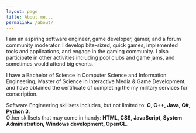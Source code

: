 ```yaml
---
layout: page
title: About me...
permalink: /about/
---
```


<p class="about_summary">
	I am an aspiring software engineer, game developer, gamer, and a forum community moderator. I develop bite-sized, quick games, implemented tools and applications, and engage in the gaming community. I also participate in other activities including pool clubs and game jams, and sometimes would attend big events.
</p>
<p class="about_summary">
    I have a Bachelor of Science in Computer Science and Information Engineering, Master of Science in Interactive Media & Game Development, and have obtained the certificate of completing the my military services for conscription.
</p>
<p class="about_summary">
    Software Engineering skillsets includes, but not limited to: <span style="font-weight: bold;">C, C++, Java, C#, Python 3</span>.<br />
    Other skillsets that may come in handy: <span style="font-weight: bold;">HTML, CSS, JavaScript, System Administration, Windows development, OpenGL</span>.
</p>


